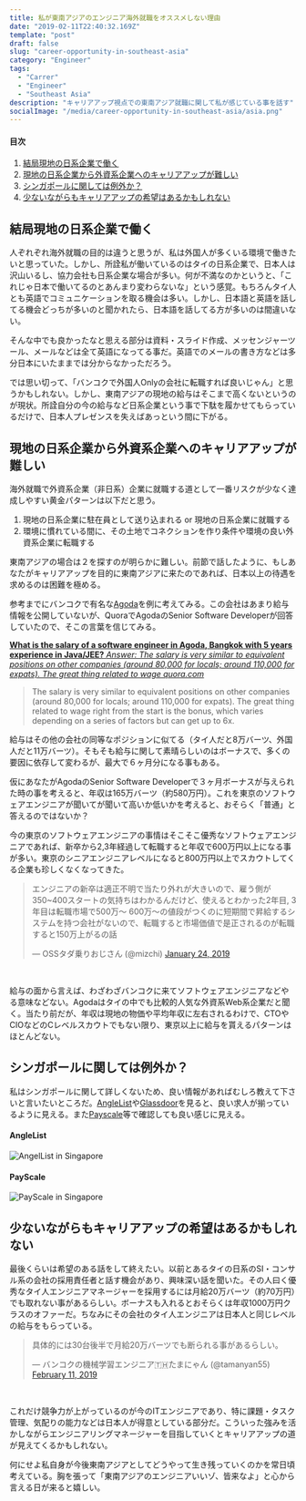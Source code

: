 ```yaml
---
title: 私が東南アジアのエンジニア海外就職をオススメしない理由
date: "2019-02-11T22:40:32.169Z"
template: "post"
draft: false
slug: "career-opportunity-in-southeast-asia"
category: "Engineer"
tags:
  - "Carrer"
  - "Engineer"
  - "Southeast Asia"
description: "キャリアアップ視点での東南アジア就職に関して私が感じている事を話す"
socialImage: "/media/career-opportunity-in-southeast-asia/asia.png"
---
```


#### 目次
1. <a href="#結局現地の日系企業で働く">結局現地の日系企業で働く</a>
2. <a href="#現地の日系企業から外資系企業へのキャリアアップが難しい">現地の日系企業から外資系企業へのキャリアアップが難しい</a>
3. <a href="#シンガポールに関しては例外か？">シンガポールに関しては例外か？</a>
4. <a href="#少ないながらもキャリアアップの希望はあるかもしれない">少ないながらもキャリアアップの希望はあるかもしれない</a>

## 結局現地の日系企業で働く

人ぞれぞれ海外就職の目的は違うと思うが、<span class="strong">私は外国人が多くいる環境で働きたいと思っていた</span>。しかし、所詮私が働いているのはタイの日系企業で、日本人は沢山いるし、協力会社も日系企業な場合が多い。何が不満なのかというと、「これじゃ日本で働いてるのとあんまり変わらないな」という感覚。もちろんタイ人とも英語でコミュニケーションを取る機会は多い。しかし、日本語と英語を話してる機会どっちが多いのと聞かれたら、日本語を話してる方が多いのは間違いない。

そんな中でも良かったなと思える部分は資料・スライド作成、メッセンジャーツール、メールなどは全て英語になってる事だ。英語でのメールの書き方などは多分日本にいたままでは分からなかっただろう。

では思い切って、「バンコクで外国人Onlyの会社に転職すれば良いじゃん」と思うかもしれない。しかし、東南アジアの現地の給与はそこまで高くないというのが現状。所詮<span class="strong">自分の今の給与など日系企業という事で下駄を履かせてもらっているだけ</span>で、日本人プレゼンスを失えばあっという間に下がる。

## 現地の日系企業から外資系企業へのキャリアアップが難しい

海外就職で外資系企業（非日系）企業に就職する道として一番リスクが少なく達成しやすい黄金パターンは以下だと思う。

1. 現地の日系企業に駐在員として送り込まれる or 現地の日系企業に就職する
2. 環境に慣れている間に、その土地でコネクションを作り条件や環境の良い外資系企業に転職する

東南アジアの場合は２を探すのが明らかに難しい。前節で話したように、<span class="strong">もしあなたがキャリアアップを目的に東南アジアに来たのであれば、日本以上の待遇を求めるのは困難を極める</span>。

参考までにバンコクで有名な[Agoda](https://careersatagoda.com/vacancies/)を例に考えてみる。この会社はあまり給与情報を公開していないが、QuoraでAgodaのSenior Software Developerが回答していたので、そこの言葉を信じてみる。

<div class="article-widget">
  <a class="article-widget-image" href="https://www.quora.com/What-is-the-salary-of-a-software-engineer-in-Agoda-Bangkok-with-5-years-experience-in-Java-JEE" style="background-image: url('https://pbs.twimg.com/card_img/1093087000394063874/mR_hzD1S?format=jpg&name=144x144_2');" target="_blank">
  </a>
  <a href="https://www.quora.com/What-is-the-salary-of-a-software-engineer-in-Agoda-Bangkok-with-5-years-experience-in-Java-JEE" target="_blank">
    <strong class="article-widget-title">What is the salary of a software engineer in Agoda, Bangkok with 5 years experience in Java/JEE?</strong>
    <em class="article-widget-description">Answer: The salary is very similar to equivalent positions on other companies (around 80,000 for locals; around 110,000 for expats). The great thing related to wage</em>
    <em class="article-widget-url">quora.com</em>
  </a>
</div>

> The salary is very similar to equivalent positions on other companies (around 80,000 for locals; around 110,000 for expats). The great thing related to wage right from the start is the bonus, which varies depending on a series of factors but can get up to 6x.

給与はその他の会社の同等なポジションに似てる（タイ人だと8万バーツ、外国人だと11万バーツ）。そもそも給与に関して素晴らしいのはボーナスで、多くの要因に依存して変わるが、最大で６ヶ月分になる事もある。

仮にあなたがAgodaのSenior Software Developerで３ヶ月ボーナスが与えられた時の事を考えると、年収は165万バーツ（約580万円）。これを東京のソフトウェアエンジニアが聞いてが聞いて高いか低いかを考えると、おそらく「普通」と答えるのではないか？

今の東京のソフトウェアエンジニアの事情はそこそこ優秀なソフトウェアエンジニアであれば、新卒から2,3年経過して転職すると年収で600万円以上になる事が多い。東京のシニアエンジニアレベルになると800万円以上でスカウトしてくる企業も珍しくなくなってきた。

<blockquote class="twitter-tweet"><p lang="ja" dir="ltr">エンジニアの新卒は適正不明で当たり外れが大きいので、雇う側が350~400スタートの気持ちはわかるんだけど、使えるとわかった2年目, 3年目は転職市場で500万〜 600万〜の値段がつくのに短期間で昇給するシステムを持つ会社がないので、転職すると市場価値で是正されるのが転職すると150万上がるの話</p>&mdash; OSSタダ乗りおじさん (@mizchi) <a href="https://twitter.com/mizchi/status/1088505957674414080?ref_src=twsrc%5Etfw">January 24, 2019</a></blockquote> <script async src="https://platform.twitter.com/widgets.js" charset="utf-8"></script>
<br/>

給与の面から言えば、わざわざバンコクに来てソフトウェアエンジニアなどやる意味などない。Agodaはタイの中でも比較的人気な外資系Web系企業だと聞く。当たり前だが、<span class="strong">年収は現地の物価や平均年収に左右される</span>わけで、CTOやCIOなどのCレベルスカウトでもない限り、東京以上に給与を貰えるパターンはほとんどない。

## シンガポールに関しては例外か？

私はシンガポールに関して詳しくないため、良い情報があればむしろ教えて下さいと言いたいところだ。[AngleList](https://angel.co/)や[Glassdoor](https://www.glassdoor.com)を見ると、良い求人が揃っているように見える。また[Payscale](https://www.payscale.com/research/SG/Job=Software_Engineer/Salary)等で確認しても良い感じに見える。

#### AngleList
![AngelList in Singapore](/media/career-opportunity-in-southeast-asia/angellist.png)

#### PayScale
![PayScale in Singapore](/media/career-opportunity-in-southeast-asia/payscale.png)

## 少ないながらもキャリアアップの希望はあるかもしれない

最後くらいは希望のある話をして終えたい。以前とあるタイの日系のSI・コンサル系の会社の採用責任者と話す機会があり、興味深い話を聞いた。その人曰く優秀なタイ人エンジニアマネージャーを採用するには月給20万バーツ（約70万円）でも取れない事があるらしい。ボーナスも入れるとおそらくは年収1000万円クラスのオファーだ。ちなみにその会社のタイ人エンジニアは日本人と同じレベルの給与をもらっている。

<blockquote class="twitter-tweet"><p lang="ja" dir="ltr">具体的には30台後半で月給20万バーツでも断られる事があるらしい。</p>&mdash; バンコクの機械学習エンジニア🇹🇭たまにゃん (@tamanyan55) <a href="https://twitter.com/tamanyan55/status/1094978176227274752?ref_src=twsrc%5Etfw">February 11, 2019</a></blockquote> <script async src="https://platform.twitter.com/widgets.js" charset="utf-8"></script>

<br/>

これだけ競争力が上がっているのが今のITエンジニアであり、<span class="strong">特に課題・タスク管理、気配りの能力などは日本人が得意としている部分だ。こういった強みを活かしながらエンジニアリングマネージャーを目指していくとキャリアアップの道が見えてくるかもしれない</span>。

何にせよ私自身が今後東南アジアとしてどうやって生き残っていくのかを常日頃考えている。胸を張って「東南アジアのエンジニアいいゾ、皆来なよ」と心から言える日が来ると嬉しい。
